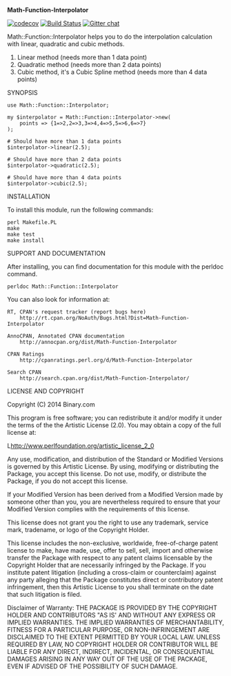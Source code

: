 **Math-Function-Interpolator**

[![codecov](https://codecov.io/gh/binary-com/perl-Math-Function-Interpolator/branch/master/graph/badge.svg)](https://codecov.io/gh/binary-com/perl-Math-Function-Interpolator)
[![Build Status](https://travis-ci.org/binary-com/perl-Math-Function-Interpolator.svg?branch=master)](https://travis-ci.org/binary-com/perl-Math-Function-Interpolator)
[![Gitter chat](https://badges.gitter.im/binary-com/perl-Math-Function-Interpolator.png)](https://gitter.im/binary-com/perl-Math-Function-Interpolator)

Math::Function::Interpolator helps you to do the interpolation calculation with linear, quadratic and cubic methods.

1. Linear method (needs more than 1 data point)
1. Quadratic method (needs more than 2 data points)
1. Cubic method, it's a Cubic Spline method (needs more than 4 data points)


SYNOPSIS

    use Math::Function::Interpolator;

    my $interpolator = Math::Function::Interpolator->new(
        points => {1=>2,2=>3,3=>4,4=>5,5=>6,6=>7}
    );

    # Should have more than 1 data points
    $interpolator->linear(2.5);

    # Should have more than 2 data points
    $interpolator->quadratic(2.5);

    # Should have more than 4 data points
    $interpolator->cubic(2.5);


INSTALLATION

To install this module, run the following commands:

	perl Makefile.PL
	make
	make test
	make install

SUPPORT AND DOCUMENTATION

After installing, you can find documentation for this module with the
perldoc command.

    perldoc Math::Function::Interpolator

You can also look for information at:

    RT, CPAN's request tracker (report bugs here)
        http://rt.cpan.org/NoAuth/Bugs.html?Dist=Math-Function-Interpolator

    AnnoCPAN, Annotated CPAN documentation
        http://annocpan.org/dist/Math-Function-Interpolator

    CPAN Ratings
        http://cpanratings.perl.org/d/Math-Function-Interpolator

    Search CPAN
        http://search.cpan.org/dist/Math-Function-Interpolator/


LICENSE AND COPYRIGHT

Copyright (C) 2014 Binary.com

This program is free software; you can redistribute it and/or modify it
under the terms of the the Artistic License (2.0). You may obtain a
copy of the full license at:

L<http://www.perlfoundation.org/artistic_license_2_0>

Any use, modification, and distribution of the Standard or Modified
Versions is governed by this Artistic License. By using, modifying or
distributing the Package, you accept this license. Do not use, modify,
or distribute the Package, if you do not accept this license.

If your Modified Version has been derived from a Modified Version made
by someone other than you, you are nevertheless required to ensure that
your Modified Version complies with the requirements of this license.

This license does not grant you the right to use any trademark, service
mark, tradename, or logo of the Copyright Holder.

This license includes the non-exclusive, worldwide, free-of-charge
patent license to make, have made, use, offer to sell, sell, import and
otherwise transfer the Package with respect to any patent claims
licensable by the Copyright Holder that are necessarily infringed by the
Package. If you institute patent litigation (including a cross-claim or
counterclaim) against any party alleging that the Package constitutes
direct or contributory patent infringement, then this Artistic License
to you shall terminate on the date that such litigation is filed.

Disclaimer of Warranty: THE PACKAGE IS PROVIDED BY THE COPYRIGHT HOLDER
AND CONTRIBUTORS "AS IS' AND WITHOUT ANY EXPRESS OR IMPLIED WARRANTIES.
THE IMPLIED WARRANTIES OF MERCHANTABILITY, FITNESS FOR A PARTICULAR
PURPOSE, OR NON-INFRINGEMENT ARE DISCLAIMED TO THE EXTENT PERMITTED BY
YOUR LOCAL LAW. UNLESS REQUIRED BY LAW, NO COPYRIGHT HOLDER OR
CONTRIBUTOR WILL BE LIABLE FOR ANY DIRECT, INDIRECT, INCIDENTAL, OR
CONSEQUENTIAL DAMAGES ARISING IN ANY WAY OUT OF THE USE OF THE PACKAGE,
EVEN IF ADVISED OF THE POSSIBILITY OF SUCH DAMAGE.

